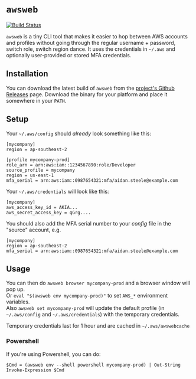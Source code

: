 # `awsweb`

[![Build Status](https://travis-ci.org/glassechidna/awsweb.svg?branch=master)](https://travis-ci.org/glassechidna/awsweb)

`awsweb` is a tiny CLI tool that makes it easier to hop between AWS accounts and
profiles without going through the regular username + password, switch role,
switch region dance. It uses the credentials in `~/.aws` and optionally user-provided
or stored MFA credentials.

## Installation

You can download the latest build of `awsweb` from the [project's Github Releases][github-releases]
page. Download the binary for your platform and place it somewhere in your `PATH`.

[github-releases]: https://github.com/glassechidna/awsweb/releases

## Setup

Your `~/.aws/config` should *already* look something like this:

```
[mycompany]
region = ap-southeast-2

[profile mycompany-prod]
role_arn = arn:aws:iam::1234567890:role/Developer
source_profile = mycompany
region = us-east-1
mfa_serial = arn:aws:iam::0987654321:mfa/aidan.steele@example.com
```

Your `~/.aws/credentials` will look like this:

```
[mycompany]
aws_access_key_id = AKIA...
aws_secret_access_key = qGrg....
```

You should also add the MFA serial number to your _config_ file in the "source" account, e.g.

```
[mycompany]
region = ap-southeast-2
mfa_serial = arn:aws:iam::0987654321:mfa/aidan.steele@example.com
```

## Usage

You can then do `awsweb browser mycompany-prod` and a browser window will pop up.  
Or `eval "$(awsweb env mycompany-prod)"` to set `AWS_*` environment variables.  
Also `awsweb set mycompany-prod` will update the default profile (in `~/.aws/config` and `~/.aws/credentials`) with the temporary credentials.

Temporary credentials last for 1 hour and are cached in `~/.aws/awswebcache`

### Powershell

If you're using Powershell, you can do:

```
$Cmd = (awsweb env --shell powershell mycompany-prod) | Out-String
Invoke-Expression $Cmd
```
